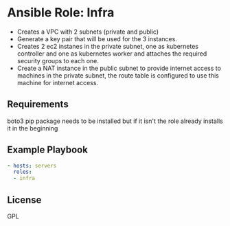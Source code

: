 Ansible Role: Infra
=========

* Creates a VPC with 2 subnets (private and public)
* Generate a key pair that will be used for the 3 instances.
* Creates 2 ec2 instanes in the private subnet, one as kubernetes controller and one as kubernetes worker and attaches the required security groups to each one.
* Create a NAT instance in the public subnet to provide internet access to machines in the private subnet, the route table is configured to use this machine for internet access.

Requirements
------------

boto3 pip package needs to be installed but if it isn't the role already installs it in the beginning

Example Playbook
----------------

```yml
- hosts: servers
  roles:
  - infra
```

License
-------

GPL
